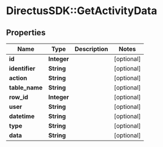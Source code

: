 # DirectusSDK::GetActivityData

## Properties
Name | Type | Description | Notes
------------ | ------------- | ------------- | -------------
**id** | **Integer** |  | [optional] 
**identifier** | **String** |  | [optional] 
**action** | **String** |  | [optional] 
**table_name** | **String** |  | [optional] 
**row_id** | **Integer** |  | [optional] 
**user** | **String** |  | [optional] 
**datetime** | **String** |  | [optional] 
**type** | **String** |  | [optional] 
**data** | **String** |  | [optional] 


